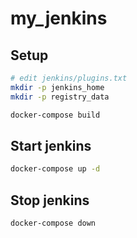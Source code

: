 # my_jenkins
## Setup
```bash
# edit jenkins/plugins.txt
mkdir -p jenkins_home
mkdir -p registry_data

docker-compose build
```

## Start jenkins 
```bash
docker-compose up -d
```

## Stop jenkins
```bash
docker-compose down
```
